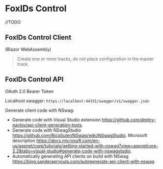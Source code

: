 # FoxIDs Control
//TODO

## FoxIDs Control Client 
(Blazor WebAssembly) 

> Create one or more tracks, do not place configuration in the master track.

## FoxIDs Control API

OAuth 2.0 Bearer Token

Localhost swagger: `https://localhost:44331/swagger/v1/swagger.json`

Generate client code with NSwag:
* Generate code with Visual Studio extension https://github.com/dmitry-pavlov/api-client-generation-tools.
* Generate code with NSwagStudio https://github.com/RicoSuter/NSwag/wiki/NSwagStudio. Microsoft description https://docs.microsoft.com/en-us/aspnet/core/tutorials/getting-started-with-nswag?view=aspnetcore-2.2&tabs=visual-studio#generate-code-with-nswagstudio.
* Automatically generating API clients on build with NSwag https://blog.sanderaernouts.com/autogenerate-api-client-with-nswag
